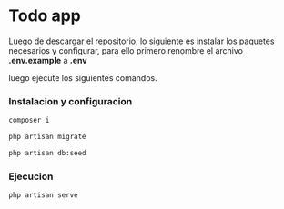 # Todo app

Luego de descargar el repositorio, lo siguiente es instalar los paquetes necesarios y configurar, para ello primero renombre el archivo **.env.example** a **.env**

luego ejecute los siguientes comandos.

### Instalacion y configuracion

```sh
composer i
```

```sh
php artisan migrate
```

```sh
php artisan db:seed
```

### Ejecucion

```sh
php artisan serve
```
